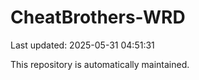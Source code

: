 # CheatBrothers-WRD

Last updated: 2025-05-31 04:51:31

This repository is automatically maintained.

